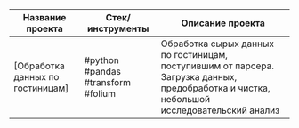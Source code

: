 | Название проекта  | Стек/инструменты | Описание проекта|
| ----------------- | ---------------- |---------------- |
| [Обработка данных по гостиницам]  |  #python #pandas #transform #folium| Обработка сырых данных по гостиницам, поступившим от парсера. Загрузка данных, предобработка и чистка, небольшой исследовательский анализ  |

